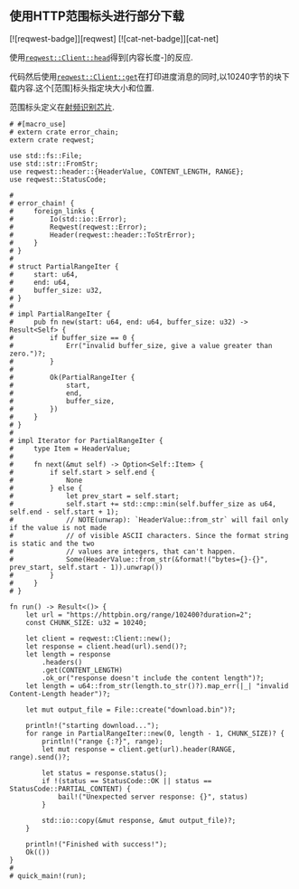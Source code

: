 
## 使用HTTP范围标头进行部分下载

[![reqwest-badge]][reqwest] [![cat-net-badge]][cat-net]

使用[`reqwest::Client::head`]得到[内容长度-]的反应.

代码然后使用[`reqwest::Client::get`]在打印进度消息的同时,以10240字节的块下载内容.这个[范围]标头指定块大小和位置.

范围标头定义在[射频识别芯片][http range rfc7233].

```rust,no_run
# #[macro_use]
# extern crate error_chain;
extern crate reqwest;

use std::fs::File;
use std::str::FromStr;
use reqwest::header::{HeaderValue, CONTENT_LENGTH, RANGE};
use reqwest::StatusCode;

#
# error_chain! {
#     foreign_links {
#         Io(std::io::Error);
#         Reqwest(reqwest::Error);
#         Header(reqwest::header::ToStrError);
#     }
# }
#
# struct PartialRangeIter {
#     start: u64,
#     end: u64,
#     buffer_size: u32,
# }
#
# impl PartialRangeIter {
#     pub fn new(start: u64, end: u64, buffer_size: u32) -> Result<Self> {
#         if buffer_size == 0 {
#             Err("invalid buffer_size, give a value greater than zero.")?;
#         }
#
#         Ok(PartialRangeIter {
#             start,
#             end,
#             buffer_size,
#         })
#     }
# }
#
# impl Iterator for PartialRangeIter {
#     type Item = HeaderValue;
#
#     fn next(&mut self) -> Option<Self::Item> {
#         if self.start > self.end {
#             None
#         } else {
#             let prev_start = self.start;
#             self.start += std::cmp::min(self.buffer_size as u64, self.end - self.start + 1);
#             // NOTE(unwrap): `HeaderValue::from_str` will fail only if the value is not made
#             // of visible ASCII characters. Since the format string is static and the two
#             // values are integers, that can't happen.
#             Some(HeaderValue::from_str(&format!("bytes={}-{}", prev_start, self.start - 1)).unwrap())
#         }
#     }
# }

fn run() -> Result<()> {
    let url = "https://httpbin.org/range/102400?duration=2";
    const CHUNK_SIZE: u32 = 10240;

    let client = reqwest::Client::new();
    let response = client.head(url).send()?;
    let length = response
        .headers()
        .get(CONTENT_LENGTH)
        .ok_or("response doesn't include the content length")?;
    let length = u64::from_str(length.to_str()?).map_err(|_| "invalid Content-Length header")?;

    let mut output_file = File::create("download.bin")?;

    println!("starting download...");
    for range in PartialRangeIter::new(0, length - 1, CHUNK_SIZE)? {
        println!("range {:?}", range);
        let mut response = client.get(url).header(RANGE, range).send()?;

        let status = response.status();
        if !(status == StatusCode::OK || status == StatusCode::PARTIAL_CONTENT) {
            bail!("Unexpected server response: {}", status)
        }

        std::io::copy(&mut response, &mut output_file)?;
    }

    println!("Finished with success!");
    Ok(())
}
#
# quick_main!(run);
```

[`reqwest::client::get`]: https://docs.rs/reqwest/*/reqwest/struct.Client.html#method.get

[`reqwest::client::head`]: https://docs.rs/reqwest/*/reqwest/struct.Client.html#method.head

[content-length]: https://developer.mozilla.org/en-US/docs/Web/HTTP/Headers/Content-Length

[range]: https://developer.mozilla.org/en-US/docs/Web/HTTP/Headers/Range

[http range rfc7233]: https://tools.ietf.org/html/rfc7233#section-3.1
